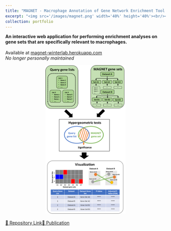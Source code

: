 ```yaml
---
title: "MAGNET - Macrophage Annotation of Gene Network Enrichment Tool 🧲"
excerpt: "<img src='/images/magnet.png' width='40%' height='40%'><br/><br/> An interactive web application for performing enrichment analyses on gene sets that are specifically relevant to macrophages. <br/>"
collection: portfolio
---
```


**An interactive web application for performing enrichment analyses on gene sets that are specifically relevant to macrophages.**<br/><br/>
Available at <a href="https://magnet-winterlab.herokuapp.com">magnet-winterlab.herokuapp.com</a><br/>
*No longer personally maintained*

<center><img src='/images/magnet_description.png' width='50%' height='50%'></center> <br/>

<a href="https://github.com/sychen9584/MAGNET" download class="btn btn-info" style="float: left;">
    🧫 Repository Link
</a>
<a href="https://journals.plos.org/plosone/article?id=10.1371/journal.pone.0272166" download class="btn btn-info">
    📝 Publication
</a>